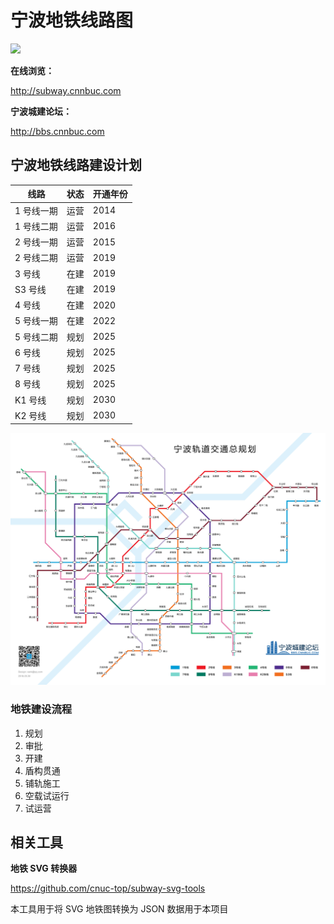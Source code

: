 # 宁波地铁线路图

![](static/beijing-subway-logo.png)

**在线浏览：**

http://subway.cnnbuc.com

**宁波城建论坛：**

http://bbs.cnnbuc.com

## 宁波地铁线路建设计划

| 线路       | 状态 | 开通年份 |
| ---------- | ---- | -------- |
| 1 号线一期 | 运营 | 2014     |
| 1 号线二期 | 运营 | 2016     |
| 2 号线一期 | 运营 | 2015     |
| 2 号线二期 | 运营 | 2019     |
| 3 号线     | 在建 | 2019     |
| S3 号线    | 在建 | 2019     |
| 4 号线     | 在建 | 2020     |
| 5 号线一期 | 在建 | 2022     |
| 5 号线二期 | 规划 | 2025     |
| 6 号线     | 规划 | 2025     |
| 7 号线     | 规划 | 2025     |
| 8 号线     | 规划 | 2025     |
| K1 号线    | 规划 | 2030     |
| K2 号线    | 规划 | 2030     |

![](static/map.jpg)

### 地铁建设流程

1.  规划
2.  审批
3.  开建
4.  盾构贯通
5.  铺轨施工
6.  空载试运行
7.  试运营

## 相关工具

**地铁 SVG 转换器**

https://github.com/cnuc-top/subway-svg-tools

本工具用于将 SVG 地铁图转换为 JSON 数据用于本项目
